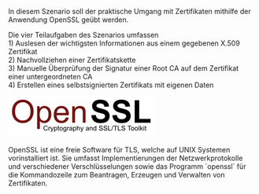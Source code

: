 In diesem Szenario soll der praktische Umgang mit Zertifikaten mithilfe der Anwendung OpenSSL geübt werden. <br>
<p>
Die vier Teilaufgaben des Szenarios umfassen<br>
1) Auslesen der wichtigsten Informationen aus einem gegebenen X.509 Zertifikat<br>
2) Nachvollziehen einer Zertifikatskette<br>
3) Manuelle Überprüfung der Signatur einer Root CA auf dem Zertifikat einer untergeordneten CA<br>
4) Erstellen eines selbstsignierten Zertifikats mit eigenen Daten<br>
</p>
<img src="./assets/openssl-logo.png">
<br><br>
OpenSSL ist eine freie Software für TLS, welche auf UNIX Systemen vorinstalliert ist. Sie umfasst Implementierungen der Netzwerkprotokolle und verschiedener Verschlüsselungen sowie das Programm `openssl` für die Kommandozeile zum Beantragen, Erzeugen und Verwalten von Zertifikaten.